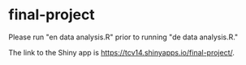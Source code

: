 # final-project

Please run "en data analysis.R" prior to running "de data analysis.R."

The link to the Shiny app is https://tcv14.shinyapps.io/final-project/.
